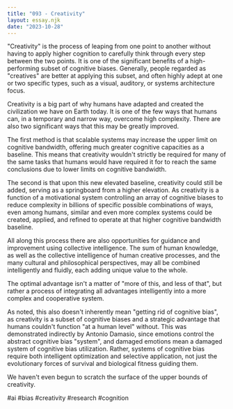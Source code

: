 ```yaml
---
title: "093 - Creativity"
layout: essay.njk
date: "2023-10-28"
---
```


"Creativity" is the process of leaping from one point to another without having to apply higher cognition to carefully think through every step between the two points. It is one of the significant benefits of a high-performing subset of cognitive biases. Generally, people regarded as "creatives" are better at applying this subset, and often highly adept at one or two specific types, such as a visual, auditory, or systems architecture focus.

Creativity is a big part of why humans have adapted and created the civilization we have on Earth today. It is one of the few ways that humans can, in a temporary and narrow way, overcome high complexity. There are also two significant ways that this may be greatly improved.

The first method is that scalable systems may increase the upper limit on cognitive bandwidth, offering much greater cognitive capacities as a baseline. This means that creativity wouldn't strictly be required for many of the same tasks that humans would have required it for to reach the same conclusions due to lower limits on cognitive bandwidth.

The second is that upon this new elevated baseline, creativity could still be added, serving as a springboard from a higher elevation. As creativity is a function of a motivational system controlling an array of cognitive biases to reduce complexity in billions of specific possible combinations of ways, even among humans, similar and even more complex systems could be created, applied, and refined to operate at that higher cognitive bandwidth baseline.

All along this process there are also opportunities for guidance and improvement using collective intelligence. The sum of human knowledge, as well as the collective intelligence of human creative processes, and the many cultural and philosophical perspectives, may all be combined intelligently and fluidly, each adding unique value to the whole.

The optimal advantage isn't a matter of "more of this, and less of that", but rather a process of integrating all advantages intelligently into a more complex and cooperative system.

As noted, this also doesn't inherently mean "getting rid of cognitive bias", as creativity is a subset of cognitive biases and a strategic advantage that humans couldn't function "at a human level" without. This was demonstrated indirectly by Antonio Damasio, since emotions control the abstract cognitive bias "system", and damaged emotions mean a damaged system of cognitive bias utilization. Rather, systems of cognitive bias require both intelligent optimization and selective application, not just the evolutionary forces of survival and biological fitness guiding them.

We haven't even begun to scratch the surface of the upper bounds of creativity.

#ai #bias #creativity #research #cognition
